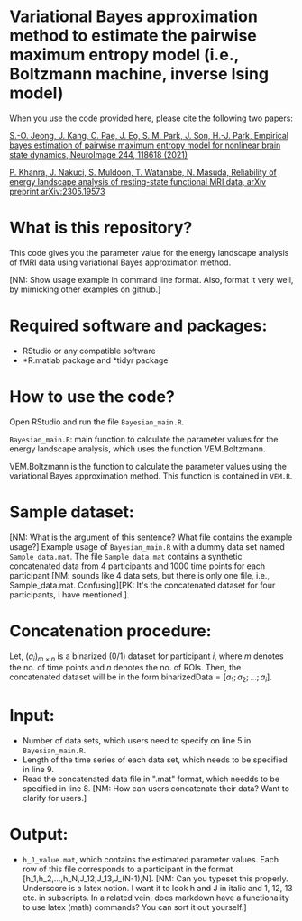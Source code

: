 # Variational Bayes approximation method to estimate the pairwise maximum entropy model (i.e., Boltzmann machine, inverse Ising model)

When you use the code provided here, please cite the following two papers:

[S.-O. Jeong, J. Kang, C. Pae, J. Eo, S. M. Park, J. Son, H.-J. Park, Empirical bayes estimation of pairwise maximum entropy model for nonlinear brain state dynamics, NeuroImage 244, 118618 (2021)](https://doi.org/10.1016/j.neuroimage.2021.118618)

[P. Khanra, J. Nakuci, S. Muldoon, T. Watanabe, N. Masuda, Reliability of energy landscape analysis of resting-state functional MRI data, arXiv preprint arXiv:2305.19573](https://arxiv.org/pdf/2305.19573.pdf)

# What is this repository?
This code gives you the parameter value for the energy landscape analysis of fMRI data using variational Bayes approximation method.

[NM: Show usage example in command line format. Also, format it very well, by mimicking other examples on github.]

# Required software and packages:

- RStudio or any compatible software
- *R.matlab package and *tidyr package

# How to use the code?

Open RStudio and run the file `Bayesian_main.R`.

`Bayesian_main.R`: main function to calculate the parameter values for the energy landscape analysis, which uses the function VEM.Boltzmann.

VEM.Boltzmann is the function to calculate the parameter values using the variational Bayes approximation method. This function is contained in `VEM.R`.

# Sample dataset:
[NM: What is the argument of this sentence? What file contains the example usage?] Example usage of `Bayesian_main.R` with a dummy data set named `Sample_data.mat`. The file `Sample_data.mat` contains a synthetic concatenated data from 4 participants and 1000 time points for each participant [NM: sounds like 4 data sets, but there is only one file, i.e., Sample_data.mat. Confusing][PK: It's the concatenated dataset for four participants, I have mentioned.].

# Concatenation procedure:
Let, $(a_i)_{m \times n}$ is a binarized (0/1) dataset for participant $i$, where $m$ denotes the no. of time points and $n$ denotes the no. of ROIs. Then, the concatenated dataset will be in the form binarizedData$=[a_1;a_2;\dots ;a_i]$.

# Input:
- Number of data sets, which users need to specify on line 5 in `Bayesian_main.R`.
- Length of the time series of each data set, which needs to be specified in line 9.
- Read the concatenated data file in ".mat" format, which needds to be specified in line 8. [NM: How can users concatenate their data? Want to clarify for users.]

# Output:
- `h_J_value.mat`, which contains the estimated parameter values. Each row of this file corresponds to a participant in the format [h_1,h_2,...,h_N,J_12,J_13,J_(N-1),N]. [NM: Can you typeset this properly. Underscore is a latex notion. I want it to look h and J in italic and 1, 12, 13 etc. in subscripts. In a related vein, does markdown have a functionality to use latex (math) commands? You can sort it out yourself.]

